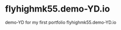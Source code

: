 # flyhighmk55.demo-YD.io
demo-YD for my first portfolio
<a hfre="https://flyhighmk55.github.io/demo-YD/">flyhighmk55.demo-YD.io</a>
